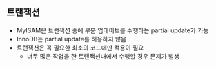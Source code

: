 ## 트랜잭션
- MyISAM은 트랜잭션 중에 부분 업데이트를 수행하는 partial update가 가능
- InnoDB는 partial update를 허용하지 않음
- 트랜잭션은 꼭 필요한 최소의 코드에만 적용이 필요
  - 너무 많은 작업을 한 트랜잭션내에서 수행할 경우 문제가 발생
